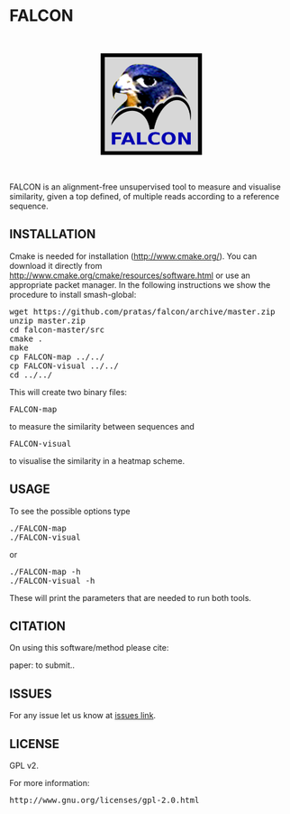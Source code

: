 # FALCON #

<br>
<p align="center"><img src="/logo2.png" 
alt="FALCON" width="180" height="180" border="0" /></p>
<br>

FALCON is an alignment-free unsupervised tool to measure and visualise similarity, given a top defined, of multiple reads according to a reference sequence.

## INSTALLATION ##

Cmake is needed for installation (http://www.cmake.org/). You can download it directly from http://www.cmake.org/cmake/resources/software.html or use an appropriate packet manager. In the following instructions we show the procedure to install smash-global:
<pre>
wget https://github.com/pratas/falcon/archive/master.zip
unzip master.zip
cd falcon-master/src
cmake .
make
cp FALCON-map ../../
cp FALCON-visual ../../
cd ../../
</pre>
This will create two binary files: 
<pre>
FALCON-map 
</pre>
to measure the similarity between sequences and
<pre>
FALCON-visual
</pre>
to visualise the similarity in a heatmap scheme.

## USAGE ##

To see the possible options type
<pre>
./FALCON-map
./FALCON-visual
</pre>
or
<pre>
./FALCON-map -h
./FALCON-visual -h
</pre>
These will print the parameters that are needed to run both tools.

## CITATION ##

On using this software/method please cite:

paper: to submit..

## ISSUES ##

For any issue let us know at [issues link](https://github.com/pratas/falcon/issues).

## LICENSE ##

GPL v2.

For more information:
<pre>http://www.gnu.org/licenses/gpl-2.0.html</pre>

